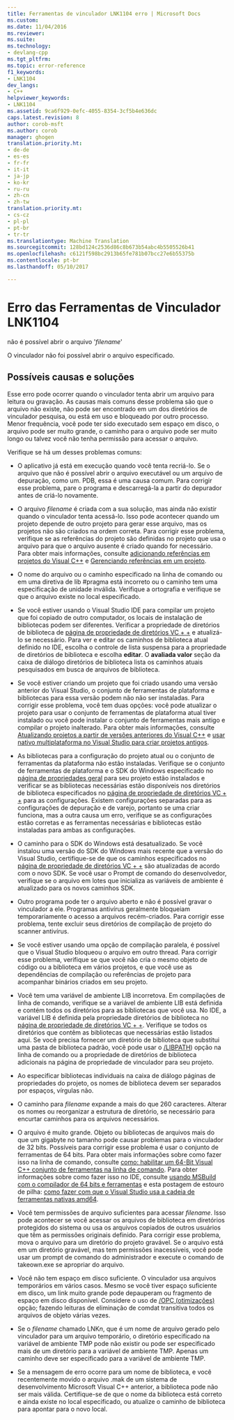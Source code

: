 ```yaml
---
title: Ferramentas de vinculador LNK1104 erro | Microsoft Docs
ms.custom: 
ms.date: 11/04/2016
ms.reviewer: 
ms.suite: 
ms.technology:
- devlang-cpp
ms.tgt_pltfrm: 
ms.topic: error-reference
f1_keywords:
- LNK1104
dev_langs:
- C++
helpviewer_keywords:
- LNK1104
ms.assetid: 9ca6f929-0efc-4055-8354-3cf5b4e636dc
caps.latest.revision: 8
author: corob-msft
ms.author: corob
manager: ghogen
translation.priority.ht:
- de-de
- es-es
- fr-fr
- it-it
- ja-jp
- ko-kr
- ru-ru
- zh-cn
- zh-tw
translation.priority.mt:
- cs-cz
- pl-pl
- pt-br
- tr-tr
ms.translationtype: Machine Translation
ms.sourcegitcommit: 128bd124c2536d86c8b673b54abc4b5505526b41
ms.openlocfilehash: c6121f598bc2913b65fe781b07bcc27e6b55375b
ms.contentlocale: pt-br
ms.lasthandoff: 05/10/2017

---
```

# <a name="linker-tools-error-lnk1104"></a>Erro das Ferramentas de Vinculador LNK1104
não é possível abrir o arquivo '*filename*'  
  
O vinculador não foi possível abrir o arquivo especificado.  
  
## <a name="possible-causes-and-solutions"></a>Possíveis causas e soluções
  
Esse erro pode ocorrer quando o vinculador tenta abrir um arquivo para leitura ou gravação. As causas mais comuns desse problema são que o arquivo não existe, não pode ser encontrado em um dos diretórios de vinculador pesquisa, ou está em uso e bloqueado por outro processo. Menor frequência, você pode ter sido executado sem espaço em disco, o arquivo pode ser muito grande, o caminho para o arquivo pode ser muito longo ou talvez você não tenha permissão para acessar o arquivo.  

Verifique se há um desses problemas comuns:  

-   O aplicativo já está em execução quando você tenta recriá-lo. Se o arquivo que não é possível abrir o arquivo executável ou um arquivo de depuração, como um. PDB, essa é uma causa comum. Para corrigir esse problema, pare o programa e descarregá-la a partir do depurador antes de criá-lo novamente.  
  
-   O arquivo *filename* é criada com a sua solução, mas ainda não existir quando o vinculador tenta acessá-lo. Isso pode acontecer quando um projeto depende de outro projeto para gerar esse arquivo, mas os projetos não são criados na ordem correta. Para corrigir esse problema, verifique se as referências do projeto são definidas no projeto que usa o arquivo para que o arquivo ausente é criado quando for necessário. Para obter mais informações, consulte [adicionando referências em projetos do Visual C++](../../ide/adding-references-in-visual-cpp-projects.md) e [Gerenciando referências em um projeto](/visualstudio/ide/managing-references-in-a-project).  
  
-   O nome do arquivo ou o caminho especificado na linha de comando ou em uma diretiva de lib #pragma está incorreto ou o caminho tem uma especificação de unidade inválida. Verifique a ortografia e verifique se que o arquivo existe no local especificado.  
  
-   Se você estiver usando o Visual Studio IDE para compilar um projeto que foi copiado de outro computador, os locais de instalação de bibliotecas podem ser diferentes. Verificar a propriedade de diretórios de biblioteca de [página de propriedade de diretórios VC + +](../../ide/vcpp-directories-property-page.md) e atualizá-lo se necessário. Para ver e editar os caminhos de biblioteca atual definido no IDE, escolha o controle de lista suspensa para a propriedade de diretórios de biblioteca e escolha **editar**. O **avaliada valor** seção da caixa de diálogo diretórios de biblioteca lista os caminhos atuais pesquisados em busca de arquivos de biblioteca.  
  
-   Se você estiver criando um projeto que foi criado usando uma versão anterior do Visual Studio, o conjunto de ferramentas de plataforma e bibliotecas para essa versão podem não não ser instaladas. Para corrigir esse problema, você tem duas opções: você pode atualizar o projeto para usar o conjunto de ferramentas de plataforma atual tiver instalado ou você pode instalar o conjunto de ferramentas mais antigo e compilar o projeto inalterado. Para obter mais informações, consulte [Atualizando projetos a partir de versões anteriores do Visual C++](../../porting/upgrading-projects-from-earlier-versions-of-visual-cpp.md) e [usar nativo multiplataforma no Visual Studio para criar projetos antigos](../../porting/use-native-multi-targeting.md).
  
-   As bibliotecas para a configuração do projeto atual ou o conjunto de ferramentas da plataforma não estão instaladas. Verifique se o conjunto de ferramentas de plataforma e o SDK do Windows especificado no [página de propriedades geral](../../ide/general-property-page-project.md) para seu projeto estão instalados e verificar se as bibliotecas necessárias estão disponíveis nos diretórios de biblioteca especificados no [página de propriedade de diretórios VC + +](../../ide/vcpp-directories-property-page.md) para as configurações. Existem configurações separadas para as configurações de depuração e de varejo, portanto se uma criar funciona, mas a outra causa um erro, verifique se as configurações estão corretas e as ferramentas necessárias e bibliotecas estão instaladas para ambas as configurações.  
  
-   O caminho para o SDK do Windows está desatualizado. Se você instalou uma versão do SDK do Windows mais recente que a versão do Visual Studio, certifique-se de que os caminhos especificados no [página de propriedade de diretórios VC + +](../../ide/vcpp-directories-property-page.md) são atualizadas de acordo com o novo SDK. Se você usar o Prompt de comando do desenvolvedor, verifique se o arquivo em lotes que inicializa as variáveis de ambiente é atualizado para os novos caminhos SDK.  
  
-   Outro programa pode ter o arquivo aberto e não é possível gravar o vinculador a ele. Programas antivírus geralmente bloqueiam temporariamente o acesso a arquivos recém-criados. Para corrigir esse problema, tente excluir seus diretórios de compilação de projeto do scanner antivírus.  
  
-   Se você estiver usando uma opção de compilação paralela, é possível que o Visual Studio bloqueou o arquivo em outro thread. Para corrigir esse problema, verifique se que você não cria o mesmo objeto de código ou a biblioteca em vários projetos, e que você use as dependências de compilação ou referências de projeto para acompanhar binários criados em seu projeto.  
  
-   Você tem uma variável de ambiente LIB incorretova. Em compilações de linha de comando, verifique se a variável de ambiente LIB está definida e contém todos os diretórios para as bibliotecas que você usa. No IDE, a variável LIB é definida pela propriedade diretórios de biblioteca no [página de propriedade de diretórios VC + +](../../ide/vcpp-directories-property-page.md). Verifique se todos os diretórios que contêm as bibliotecas que necessárias estão listados aqui. Se você precisa fornecer um diretório de biblioteca que substitui uma pasta de biblioteca padrão, você pode usar o [/LIBPATH](../../build/reference/libpath-additional-libpath.md)) opção na linha de comando ou a propriedade de diretórios de biblioteca adicionais na página de propriedade de vinculador para seu projeto.  
  
-   Ao especificar bibliotecas individuais na caixa de diálogo páginas de propriedades do projeto, os nomes de biblioteca devem ser separados por espaços, vírgulas não.  
  
-   O caminho para *filename* expande a mais do que 260 caracteres. Alterar os nomes ou reorganizar a estrutura de diretório, se necessário para encurtar caminhos para os arquivos necessários.  
  
-   O arquivo é muito grande. Objeto ou bibliotecas de arquivos mais do que um gigabyte no tamanho pode causar problemas para o vinculador de 32 bits. Possíveis para corrigir esse problema é usar o conjunto de ferramentas de 64 bits. Para obter mais informações sobre como fazer isso na linha de comando, consulte [como: habilitar um 64-Bit Visual C++ conjunto de ferramentas na linha de comando](../../build/how-to-enable-a-64-bit-visual-cpp-toolset-on-the-command-line.md). Para obter informações sobre como fazer isso no IDE, consulte [usando MSBuild com o compilador de 64 bits e ferramentas](../../build/walkthrough-using-msbuild-to-create-a-visual-cpp-project.md#using-msbuild-to-build-your-project) e esta postagem de estouro de pilha: [como fazer com que o Visual Studio usa a cadeia de ferramentas nativas amd64](http://stackoverflow.com/questions/19820718/how-to-make-visual-studio-use-the-native-amd64-toolchain/23793055).  
  
-   Você tem permissões de arquivo suficientes para acessar *filename*. Isso pode acontecer se você acessar os arquivos de biblioteca em diretórios protegidos do sistema ou usa os arquivos copiados de outros usuários que têm as permissões originais definido. Para corrigir esse problema, mova o arquivo para um diretório do projeto gravável. Se o arquivo está em um diretório gravável, mas tem permissões inacessíveis, você pode usar um prompt de comando do administrador e execute o comando de takeown.exe se apropriar do arquivo.  
  
-   Você não tem espaço em disco suficiente. O vinculador usa arquivos temporários em vários casos. Mesmo se você tiver espaço suficiente em disco, um link muito grande pode depauperam ou fragmento de espaço em disco disponível. Considere o uso de [/OPÇ (otimizações)](../../build/reference/opt-optimizations.md) opção; fazendo leituras de eliminação de comdat transitiva todos os arquivos de objeto várias vezes.  
  
-   Se o *filename* chamado LNK*n*, que é um nome de arquivo gerado pelo vinculador para um arquivo temporário, o diretório especificado na variável de ambiente TMP pode não existir ou pode ser especificado mais de um diretório para a variável de ambiente TMP. Apenas um caminho deve ser especificado para a variável de ambiente TMP.  
  
-   Se a mensagem de erro ocorre para um nome de biblioteca, e você recentemente movido o arquivo .mak de um sistema de desenvolvimento Microsoft Visual C++ anterior, a biblioteca pode não ser mais válida. Certifique-se de que o nome da biblioteca está correto e ainda existe no local especificado, ou atualize o caminho de biblioteca para apontar para o novo local.  


